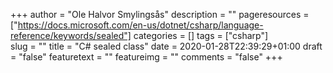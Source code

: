 +++
author = "Ole Halvor Smylingsås"
description = ""
pageresources = ["https://docs.microsoft.com/en-us/dotnet/csharp/language-reference/keywords/sealed"]
categories = []
tags = ["csharp"]     
slug = ""
title = "C# sealed class"
date = 2020-01-28T22:39:29+01:00
draft = "false"
featuretext = ""
featureimg = ""
comments = "false"
+++